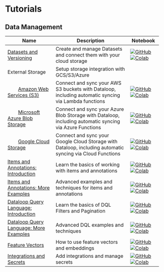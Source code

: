# Tutorials

## Data Management
| Name | Description | Notebook |
| --- | --- | --- |
| <div>[Datasets and Versioning](data_management/datasets_and_versioning/chapter.md)</div> | Create and manage Datasets and connect them with your cloud storage | [![GitHub](https://badgen.net/badge/icon/github?icon=github&label)](https://github.com/dataloop-ai/dtlpy-documentation/blob/main/tutorials/data_management/datasets_and_versioning/chapter.ipynb) [![Colab](https://colab.research.google.com/assets/colab-badge.svg)](https://colab.research.google.com/github/dataloop-ai/dtlpy-documentation/blob/main/tutorials/data_management/datasets_and_versioning/chapter.ipynb) |
| <div>External Storage</div> | Setup storage integration with GCS/S3/Azure | |
| <div>&nbsp;&nbsp;&nbsp;&nbsp;&nbsp;&nbsp;&nbsp;&nbsp;[Amazon Web Services (S3)](data_management/external_storage_drivers/aws_s3/chapter.md)</div> | Connect and sync your AWS S3 buckets with Dataloop, including automatic syncing via Lambda functions | [![GitHub](https://badgen.net/badge/icon/github?icon=github&label)](https://github.com/dataloop-ai/dtlpy-documentation/blob/main/tutorials/data_management/external_storage_drivers/aws_s3/chapter.ipynb) [![Colab](https://colab.research.google.com/assets/colab-badge.svg)](https://colab.research.google.com/github/dataloop-ai/dtlpy-documentation/blob/main/tutorials/data_management/external_storage_drivers/aws_s3/chapter.ipynb) |
| <div>&nbsp;&nbsp;&nbsp;&nbsp;&nbsp;&nbsp;&nbsp;&nbsp;[Microsoft Azure Blob Storage](data_management/external_storage_drivers/azure_blob/chapter.md)</div> | Connect and sync your Azure Blob Storage with Dataloop, including automatic syncing via Azure Functions | [![GitHub](https://badgen.net/badge/icon/github?icon=github&label)](https://github.com/dataloop-ai/dtlpy-documentation/blob/main/tutorials/data_management/external_storage_drivers/azure_blob/chapter.ipynb) [![Colab](https://colab.research.google.com/assets/colab-badge.svg)](https://colab.research.google.com/github/dataloop-ai/dtlpy-documentation/blob/main/tutorials/data_management/external_storage_drivers/azure_blob/chapter.ipynb) |
| <div>&nbsp;&nbsp;&nbsp;&nbsp;&nbsp;&nbsp;&nbsp;&nbsp;[Google Cloud Storage](data_management/external_storage_drivers/gcs/chapter.md)</div> | Connect and sync your Google Cloud Storage with Dataloop, including automatic syncing via Cloud Functions | [![GitHub](https://badgen.net/badge/icon/github?icon=github&label)](https://github.com/dataloop-ai/dtlpy-documentation/blob/main/tutorials/data_management/external_storage_drivers/gcs/chapter.ipynb) [![Colab](https://colab.research.google.com/assets/colab-badge.svg)](https://colab.research.google.com/github/dataloop-ai/dtlpy-documentation/blob/main/tutorials/data_management/external_storage_drivers/gcs/chapter.ipynb) |
| <div>[Items and Annotations: Introduction](data_management/items_and_annotations/introduction/chapter.md)</div> | Learn the basics of working with items and annotations | [![GitHub](https://badgen.net/badge/icon/github?icon=github&label)](https://github.com/dataloop-ai/dtlpy-documentation/blob/main/tutorials/data_management/items_and_annotations/introduction/chapter.ipynb) [![Colab](https://colab.research.google.com/assets/colab-badge.svg)](https://colab.research.google.com/github/dataloop-ai/dtlpy-documentation/blob/main/tutorials/data_management/items_and_annotations/introduction/chapter.ipynb) |
| <div>[Items and Annotations: More Examples](data_management/items_and_annotations/more_examples/chapter.md)</div> | Advanced examples and techniques for items and annotations | [![GitHub](https://badgen.net/badge/icon/github?icon=github&label)](https://github.com/dataloop-ai/dtlpy-documentation/blob/main/tutorials/data_management/items_and_annotations/more_examples/chapter.ipynb) [![Colab](https://colab.research.google.com/assets/colab-badge.svg)](https://colab.research.google.com/github/dataloop-ai/dtlpy-documentation/blob/main/tutorials/data_management/items_and_annotations/more_examples/chapter.ipynb) |
| <div>[Dataloop Query Language: Introduction](data_management/dataloop_query_language/introduction/chapter.md)</div> | Learn the basics of DQL Filters and Pagination | [![GitHub](https://badgen.net/badge/icon/github?icon=github&label)](https://github.com/dataloop-ai/dtlpy-documentation/blob/main/tutorials/data_management/dataloop_query_language/introduction/chapter.ipynb) [![Colab](https://colab.research.google.com/assets/colab-badge.svg)](https://colab.research.google.com/github/dataloop-ai/dtlpy-documentation/blob/main/tutorials/data_management/dataloop_query_language/introduction/chapter.ipynb) |
| <div>[Dataloop Query Language: More Examples](data_management/dataloop_query_language/more_examples/chapter.md)</div> | Advanced DQL examples and techniques | [![GitHub](https://badgen.net/badge/icon/github?icon=github&label)](https://github.com/dataloop-ai/dtlpy-documentation/blob/main/tutorials/data_management/dataloop_query_language/more_examples/chapter.ipynb) [![Colab](https://colab.research.google.com/assets/colab-badge.svg)](https://colab.research.google.com/github/dataloop-ai/dtlpy-documentation/blob/main/tutorials/data_management/dataloop_query_language/more_examples/chapter.ipynb) |
| <div>[Feature Vectors](data_management/feature_vectors/chapter.md)</div> | How to use feature vectors and embeddings | [![GitHub](https://badgen.net/badge/icon/github?icon=github&label)](https://github.com/dataloop-ai/dtlpy-documentation/blob/main/tutorials/data_management/feature_vectors/chapter.ipynb) [![Colab](https://colab.research.google.com/assets/colab-badge.svg)](https://colab.research.google.com/github/dataloop-ai/dtlpy-documentation/blob/main/tutorials/data_management/feature_vectors/chapter.ipynb) |
| <div>[Integrations and Secrets](data_management/integrations_and_secrets/chapter.md)</div> | Add integrations and manage secrets | [![GitHub](https://badgen.net/badge/icon/github?icon=github&label)](https://github.com/dataloop-ai/dtlpy-documentation/blob/main/tutorials/data_management/integrations_and_secrets/chapter.ipynb) [![Colab](https://colab.research.google.com/assets/colab-badge.svg)](https://colab.research.google.com/github/dataloop-ai/dtlpy-documentation/blob/main/tutorials/data_management/integrations_and_secrets/chapter.ipynb) |